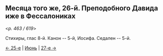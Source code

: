 
## Месяца того же, 26-й. Преподобного Давида иже в Фессалониках

<*p. 463 / 619*>

Стихиры, глас 8-й. Канон -- 5-й, Иосифа. Седален -- 5-й.

[← 25-е](06_25_EUR.ru.md) | [Июнь](README.md#26-й) | [27-е →](06_27_EUR.ru.md)
